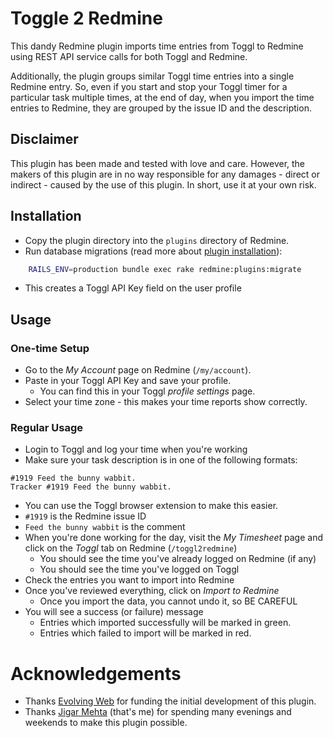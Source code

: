 # Toggle 2 Redmine

This dandy Redmine plugin imports time entries from Toggl to Redmine using
REST API service calls for both Toggl and Redmine.

Additionally, the plugin groups similar Toggl time entries into a single Redmine
entry. So, even if you start and stop your Toggl timer for a particular task
multiple times, at the end of day, when you import the time entries to Redmine,
they are grouped by the issue ID and the description.

## Disclaimer

This plugin has been made and tested with love and care. However, the makers
of this plugin are in no way responsible for any damages - direct or indirect -
caused by the use of this plugin. In short, use it at your own risk.

## Installation

* Copy the plugin directory into the `plugins` directory of Redmine.
* Run database migrations (read more about
[plugin installation](http://www.redmine.org/projects/redmine/wiki/Plugins)):
```bash
    RAILS_ENV=production bundle exec rake redmine:plugins:migrate
```
  * This creates a Toggl API Key field on the user profile

## Usage

### One-time Setup

* Go to the _My Account_ page on Redmine (`/my/account`).
* Paste in your Toggl API Key and save your profile.
  * You can find this in your Toggl _profile settings_ page.
* Select your time zone - this makes your time reports show correctly.

### Regular Usage

* Login to Toggl and log your time when you're working
* Make sure your task description is in one of the following formats:
```
#1919 Feed the bunny wabbit.
Tracker #1919 Feed the bunny wabbit.
```
  * You can use the Toggl browser extension to make this easier.
  * `#1919` is the Redmine issue ID
  * `Feed the bunny wabbit` is the comment
* When you're done working for the day, visit the _My Timesheet_ page and click
  on the _Toggl_ tab on Redmine (`/toggl2redmine`)
  * You should see the time you've already logged on Redmine (if any)
  * You should see the time you've logged on Toggl
* Check the entries you want to import into Redmine
* Once you've reviewed everything, click on _Import to Redmine_
  * Once you import the data, you cannot undo it, so BE CAREFUL
* You will see a success (or failure) message
  * Entries which imported successfully will be marked in green.
  * Entries which failed to import will be marked in red.

# Acknowledgements

* Thanks [Evolving Web](https://evolvingweb.ca/) for funding the initial
  development of this plugin.
* Thanks [Jigar Mehta](https://github.com/jigarius) (that's me) for spending
  many evenings and weekends to make this plugin possible.
